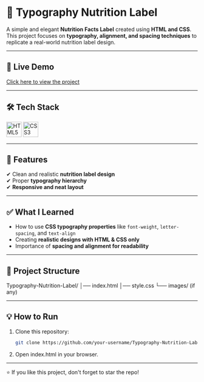 # 🍫 Typography Nutrition Label

A simple and elegant **Nutrition Facts Label** created using **HTML and CSS**. This project focuses on **typography, alignment, and spacing techniques** to replicate a real-world nutrition label design.

---

## 🚀 Live Demo  
[Click here to view the project](https://priyadhar29.github.io/Typography_Nutrition_Label/)

---

## 🛠 Tech Stack  
<img src="https://cdn.jsdelivr.net/gh/devicons/devicon/icons/html5/html5-original.svg" height="40" alt="HTML5 logo" />
<img src="https://cdn.jsdelivr.net/gh/devicons/devicon/icons/css3/css3-original.svg" height="40" alt="CSS3 logo" />

---

## 📖 Features  
✔ Clean and realistic **nutrition label design**  
✔ Proper **typography hierarchy**  
✔ **Responsive and neat layout**  

---

## ✅ What I Learned  
- How to use **CSS typography properties** like `font-weight`, `letter-spacing`, and `text-align`  
- Creating **realistic designs with HTML & CSS only**  
- Importance of **spacing and alignment for readability**  

---

## 📂 Project Structure  
Typography-Nutrition-Label/
│── index.html
│── style.css
└── images/ (if any)


---

## 💡 How to Run  
1. Clone this repository:  
   ```bash
   git clone https://github.com/your-username/Typography-Nutrition-Label.git

2. Open index.html in your browser.

---

⭐ If you like this project, don't forget to star the repo!
